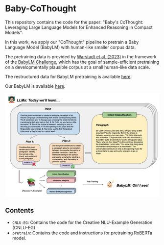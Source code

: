 # Baby-CoThought

This repository contains the code for the paper: 
"Baby's CoThought: Leveraging Large Language Models for Enhanced Reasoning in Compact Models". 

In this work, we apply our "CoThought" pipeline to pretrain a Baby Language Model (BabyLM) with human-like smaller corpus data.

The pretraining data is provided by [Warstadt et al. (2023)](https://arxiv.org/abs/2301.11796) in the framework of the [BabyLM Challenge](https://babylm.github.io/), which has the goal of sample-efficient pretraining on a developmentally plausible corpus at a small human-like data scale.

The restructured data for BabyLM pretraining is available [here](https://huggingface.co/datasets/yaanhaan/Baby-CoThought-Data).

Our BabyLM is available [here](https://huggingface.co/yaanhaan/Baby-CoThought).

![](./figures/baby-cothought.png)

## Contents

- `CNLU-EG`: Contains the code for the Creative NLU-Example Generation (CNLU-EG).
- `pretrain`: Contains the code and instructions for pretraining RoBERTa model.

